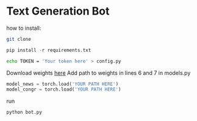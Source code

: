 # Text Generation Bot
how to install:
```bash
git clone
```
```python
pip install -r requirements.txt
```
```bash
echo TOKEN = 'Your token here' > config.py
```

Download weights [here](https://drive.google.com/drive/folders/1AlJiCt9beR42hOcZX9mdffxAoeAhkL1d?usp=sharing)
Add path to weights in lines 6 and 7 in models.py
```python
model_news = torch.load('YOUR PATH HERE')
model_congr = torch.load('YOUR PATH HERE')
```
run
```bash
python bot.py
```